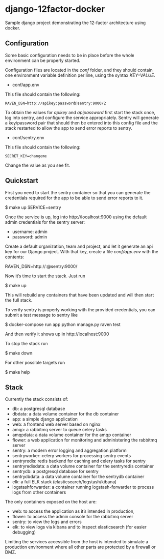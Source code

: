 django-12factor-docker
======================

Sample django project demonstrating the 12-factor architecture using docker.

Configuration
-------------

Some basic configuration needs to be in place before the whole environment can
be properly started.

Configuration files are located in the *conf* folder, and they should contain
one environment variable definition per line, using the syntax *KEY=VALUE*.

- conf/app.env

This file should contain the following:

    RAVEN_DSN=http://apikey:password@sentry:9000/2

To obtain the values for *apikey* and *apipassword* first start the stack once,
log into sentry, and configure the service appropriately. Sentry will generate
a key/password pair that should then be entered into this config file and the
stack restarted to allow the app to send error reports to sentry.

- conf/sentry.env

This file should contain the following:

    SECRET_KEY=changeme

Change the value as you see fit.


Quickstart
----------

First you need to start the sentry container so that you can
generate the credentials required for the app to be able to
send error reports to it.

$ make up SERVICE=sentry

Once the service is up, log into http://localhost:9000 using the default admin credentials
for the sentry server:

- username: admin
- password: admin

Create a default organization, team and project, and let it generate an api
key for our Django project. With that key, create a file *conf/app.env* with the contents:

RAVEN_DSN=http://<key>:<secret>@sentry:9000/<id>

Now it’s time to start the stack. Just run

$ make up

This will rebuild any containers that have been updated and will then
start the full stack.

To verify sentry is properly working with the provided credentials, you
can submit a test message to sentry like

$ docker-compose run app python manage.py raven test

And then verify it shows up in http://localhost:9000

To stop the stack run

$ make down

For other possible targets run

$ make help

Stack
-----

Currently the stack consists of:

- db: a postgresql database
- dbdata: a data volume container for the db container
- app: a simple django application
- web: a frontend web server based on nginx
- amqp: a rabbitmq server to queue celery tasks
- amqpdata: a data volume container for the amqp container
- flower: a web application for monitoring and administering the rabbitmq server
- sentry: a modern error logging and aggregation platform
- sentryworker: celery workers for processing sentry events
- sentryredis: redis backend for caching and celery tasks for sentry
- sentryredisdata: a data volume container for the sentryredis container
- sentrydb: a postgresql database for sentry
- sentrydbdata: a data volume container for the sentrydb container
- elk: a full ELK stack (elasticsearch/logstash/kibana)
- logstashforwarder: a container running logstash-forwarder to process logs from other containers

The only containers exposed on the host are:
- web: to access the application as it’s intended in production,
- flower: to access the admin console for the rabbitmq server
- sentry: to view the logs and errors
- elk: to view logs via kibana and to inspect elasticsearch (for easier debugging)

Limiting the services accessible from the host is intended to
simulate a production environment where all other parts are
protected by a firewall or DMZ.
